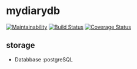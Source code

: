# mydiarydb
[![Maintainability](https://api.codeclimate.com/v1/badges/24dd3fb48b19c76a1a58/maintainability)](https://codeclimate.com/github/ngirimana/mydiarydb/maintainability) [![Build Status](https://travis-ci.org/ngirimana/mydiarydb.svg?branch=develop)](https://travis-ci.org/ngirimana/mydiarydb)  [![Coverage Status](https://coveralls.io/repos/github/ngirimana/mydiarydb/badge.svg?branch=tokens)](https://coveralls.io/github/ngirimana/mydiarydb?branch=tokens)


## storage
- Databbase   :postgreSQL
